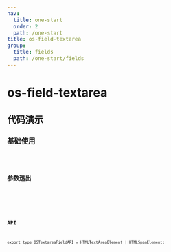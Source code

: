 ```yaml
---
nav:
  title: one-start
  order: 2
  path: /one-start
title: os-field-textarea
group:
  title: fields
  path: /one-start/fields
---
```


# os-field-textarea

## 代码演示

### 基础使用

<code src="../demos/field-textarea/simple.tsx" />

### 参数透出

<code src="../demos/field-textarea/antd-params.tsx" />

<API exports='["Settings"]' src="../components/fields/textarea.tsx"></API>

### API

`export type OSTextareaFieldAPI = HTMLTextAreaElement | HTMLSpanElement;`
